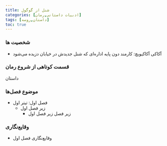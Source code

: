 ```yaml
---
title: شنل از گوگول
categories: [ادبیات داستانی,رمان]
tags: [داستان,روسه]
toc: true
---
```


### شخصیت ها
- آکاکی آکاکیویچ: کارمند دون پایه اداره‌ای که شنل جدیدش در خیابان دزیده می‌شود

### قسمت کوتاهی از شروع رمان
داستان 

### موضوع فصل‌ها
- فصل اول: تیتر اول
  - زیر فصل اول
    - زیر فصل زیر فصل اول

### وقایع‌نگاری
- وقایع‌نگاری فصل اول




